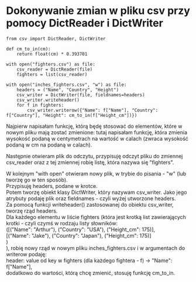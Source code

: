 # Dokonywanie zmian w pliku csv przy pomocy DictReader i DictWriter  

```
from csv import DictReader, DictWriter

def cm_to_in(cm):
    return float(cm) * 0.393701
    
with open("fighters.csv") as file:
    csv_reader = DictReader(file)
    fighters = list(csv_reader)
    
with open("inches_fighters.csv", "w") as file:
    headers = ("Name", "Country", "Height")
    csv_writer = DictWriter(file, fieldnames=headers)
    csv_writer.writeheader()
    for f in fighters:
        csv_writer.writerow({"Name": f["Name"], "Country": f["Country"], "Height": cm_to_in(f["Height_cm"])})
```

Najpierw napisałam funkcję, którą będę stosować do elementów, które w nowym pliku mają zostać zmienione: tutaj napisałam funkcję, która zmienia wysokość podaną w centymetrach na wartość w calach (zwraca wysokość podaną w cm na podaną w calach).  
  
Następnie otwieram plik do odczytu, przypisuję odczyt pliku do zmiennej csv_reader oraz z tej zmiennej robię listę, która nazywa się "fighters".  
  
W kolejnym "with open" otwieram nowy plik, w trybie do pisania - "w" (lub tworzę go w ten sposób).  
Przypisuję headers, podane w krotce.  
Potem tworzę obiekt klasy DictWriter, który nazywam csv_writer. Jako jego atrybuty podaję plik oraz fieldnames - czyli wyżej utworzone headers.  
Za pomocą funkcji writeheader() zastosowanej do obiektu csv_writer, tworzę rząd headers.  
Dla każdego elementu w liście fighters (która jest krotką list zawierających krotki - czyli czymś w rodzaju listy słowników:  
  ([("Name": "Arthur"), ("Country": "USA"), ("Height_cm": 175)],  
   [("Name": "Jake"), ("Country": "Japan"), ("Height_cm": 175)]  
   )  
), robię nowy rząd w nowym pliku inches_fighters.csv i w argumentach do writerow podaję:  
header: value od key w fighters (dla każdego fightera - f) -> "Name": f["Name"],  
dodatkowo do wartości, którą chcę zmienić, stosuję funkcję cm_to_in.
